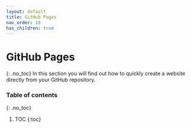 ```yaml
---
layout: default
title: GitHub Pages
nav_order: 10
has_children: true
---
```


# GitHub Pages

{: .no_toc}
In this section you will find out how to quickly create a website directly from your GitHub repository.

### Table of contents
{: .no_toc}

1. TOC
{:toc}